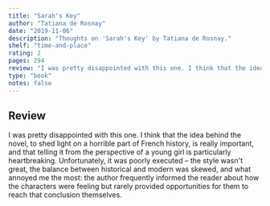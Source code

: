 ```yaml
---
title: "Sarah's Key"
author: "Tatiana de Rosnay"
date: "2019-11-06"
description: "Thoughts on 'Sarah's Key' by Tatiana de Rosnay."
shelf: "time-and-place"
rating: 2
pages: 294
review: "I was pretty disappointed with this one. I think that the idea behind the novel, to shed light on a horrible part of French history, is really important, and that telling it from the perspective of a young girl is particularly heartbreaking. Unfortunately, it was poorly executed – the style wasn't great, the balance between historical and modern was skewed, and what annoyed me the most: the author frequently informed the reader about how the characters were feeling but rarely provided opportunities for them to reach that conclusion themselves. "
type: "book"
notes: false
---
```


## Review

I was pretty disappointed with this one. I think that the idea behind the novel, to shed light on a horrible part of French history, is really important, and that telling it from the perspective of a young girl is particularly heartbreaking. Unfortunately, it was poorly executed – the style wasn't great, the balance between historical and modern was skewed, and what annoyed me the most: the author frequently informed the reader about how the characters were feeling but rarely provided opportunities for them to reach that conclusion themselves.
